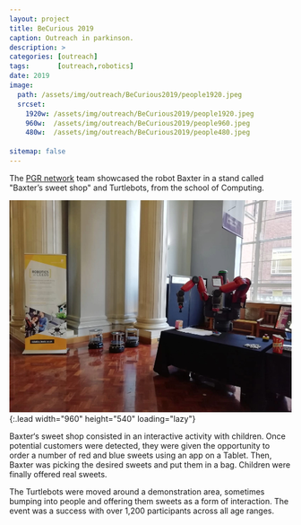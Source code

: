 ```yaml
---
layout: project
title: BeCurious 2019
caption: Outreach in parkinson.
description: >
categories: [outreach]
tags:       [outreach,robotics]
date: 2019
image: 
  path: /assets/img/outreach/BeCurious2019/people1920.jpeg
  srcset: 
    1920w: /assets/img/outreach/BeCurious2019/people1920.jpeg
    960w:  /assets/img/outreach/BeCurious2019/people960.jpeg
    480w:  /assets/img/outreach/BeCurious2019/people480.jpeg

sitemap: false
---
```


The [PGR network](https://rpturnbull.github.io/research-culture/RatL-PGR-Network/) team showcased the robot Baxter in a stand called "Baxter’s sweet shop" and Turtlebots, from the school of Computing.

![Setup: Left Turtlebots, Right: Baxter](../assets/img/outreach/BeCurious2019/setup960.jpeg){:.lead width="960" height="540" loading="lazy"}

Baxter‘s sweet shop consisted in an interactive activity with children. Once potential customers were detected, they were given the opportunity to order a number of red and blue sweets using an app on a Tablet. Then, Baxter was picking the desired sweets and put them in a bag. Children were finally offered real sweets.

The Turtlebots were moved around a demonstration area, sometimes bumping into people and offering them  sweets as a form of interaction. The event was a success with over 1,200 participants across all age ranges.
